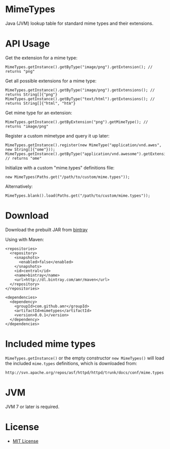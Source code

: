 # MimeTypes

Java (JVM) lookup table for standard mime types and their extensions.

# API Usage

Get the extension for a mime type:

    MimeTypes.getInstance().getByType("image/png").getExtension(); // returns "png"

Get all possible extensions for a mime type:

    MimeTypes.getInstance().getByType("image/png").getExtensions(); // returns String[]{"png"}
    MimeTypes.getInstance().getByType("text/html").getExtensions(); // returns String[]{"html", "htm"}

Get mime type for an extension:

    MimeTypes.getInstance().getByExtension("png").getMimeType(); // returns "image/png"

Register a custom mimetype and query it up later:

    MimeTypes.getInstance().register(new MimeType("application/vnd.awes", new String[]{"ome"}));
    MimeTypes.getInstance().getByType("application/vnd.awesome").getExtension(); // returns "ome"

Initialize with a custom "mime.types" definitions file:

    new MimeTypes(Paths.get("/path/to/custom/mime.types"));

Alternatively:

    MimeTypes.blank().load(Paths.get("/path/to/custom/mime.types"));

# Download

Download the prebuilt JAR from [bintray](http://dl.bintray.com/amr/maven/com/github/amr/mimetypes/0.0.1/mimetypes-0.0.1.jar)

Using with Maven:

    <repositories>
      <repository>
        <snapshots>
          <enabled>false</enabled>
        </snapshots>
        <id>central</id>
        <name>bintray</name>
        <url>http://dl.bintray.com/amr/maven</url>
      </repository>
    </repositories>

    <dependencies>
      <dependency>
        <groupId>com.github.amr</groupId>
        <artifactId>mimetypes</artifactId>
        <version>0.0.1</version>
      </dependency>
    </dependencies>

# Included mime types

`MimeTypes.getInstance()` or the empty constructor `new MimeTypes()` will load
the included `mime.types` definitions, which is downloaded from:

    http://svn.apache.org/repos/asf/httpd/httpd/trunk/docs/conf/mime.types

# JVM

JVM 7 or later is required.

# License

* [MIT License](http://www.opensource.org/licenses/mit-license.php)
